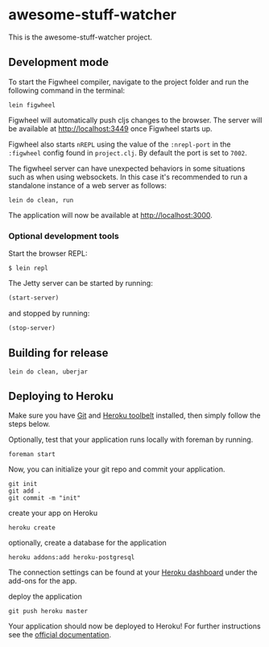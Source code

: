 # awesome-stuff-watcher

This is the awesome-stuff-watcher project.

## Development mode

To start the Figwheel compiler, navigate to the project folder and run the following command in the terminal:

```
lein figwheel
```

Figwheel will automatically push cljs changes to the browser. The server will be available at [http://localhost:3449](http://localhost:3449) once Figwheel starts up. 

Figwheel also starts `nREPL` using the value of the `:nrepl-port` in the `:figwheel`
config found in `project.clj`. By default the port is set to `7002`.

The figwheel server can have unexpected behaviors in some situations such as when using
websockets. In this case it's recommended to run a standalone instance of a web server as follows:

```
lein do clean, run
```

The application will now be available at [http://localhost:3000](http://localhost:3000).


### Optional development tools

Start the browser REPL:

```
$ lein repl
```
The Jetty server can be started by running:

```clojure
(start-server)
```
and stopped by running:
```clojure
(stop-server)
```


## Building for release

```
lein do clean, uberjar
```

## Deploying to Heroku

Make sure you have [Git](http://git-scm.com/downloads) and [Heroku toolbelt](https://toolbelt.heroku.com/) installed, then simply follow the steps below.

Optionally, test that your application runs locally with foreman by running.

```
foreman start
```

Now, you can initialize your git repo and commit your application.

```
git init
git add .
git commit -m "init"
```
create your app on Heroku

```
heroku create
```

optionally, create a database for the application

```
heroku addons:add heroku-postgresql
```

The connection settings can be found at your [Heroku dashboard](https://dashboard.heroku.com/apps/) under the add-ons for the app.

deploy the application

```
git push heroku master
```

Your application should now be deployed to Heroku!
For further instructions see the [official documentation](https://devcenter.heroku.com/articles/clojure).
